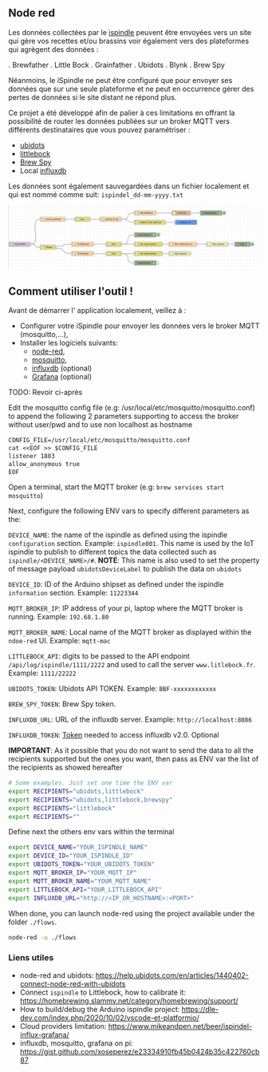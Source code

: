 ## Node red

Les données collectées par le [ispindle](https://www.ispindel.de/docs/README_en.html) peuvent être envoyées vers un site qui gère vos recettes et/ou brassins 
voir également vers des plateformes qui agrègent des données :

. Brewfather
. Little Bock
. Grainfather
. Ubidots
. Blynk
. Brew Spy

Néanmoins, le iSpindle ne peut être configuré que pour envoyer ses données que sur une seule plateforme et ne peut en occurrence gérer des pertes de données si le site distant ne répond plus.

Ce projet a été développé afin de palier à ces limitations en offrant la possibilité de router les données publiées sur un broker MQTT vers différents
destinataires que vous pouvez paramétriser :

 - [ubidots](https://stem.ubidots.com/accounts/signin/)
 - [littlebock](https:www.littlebock.fr)
 - [Brew Spy](https://brew-spy.com/how-to-ispindel.html)
 - Local [influxdb](https://www.influxdata.com/)
 
Les données sont également sauvegardées dans un fichier localement et qui est nommé comme suit: `ispindel_dd-mm-yyyy.txt`

![image](flow.png)

## Comment utiliser l'outil !

Avant de démarrer l' application localement, veillez à :

- Configurer votre iSpindle pour envoyer les données vers le broker MQTT (mosquitto,...),
- Installer les logiciels suivants:
  - [node-red](https://nodered.org/),
  - [mosquitto](http://mosquitto.org/),
  - [influxdb](https://www.influxdata.com/) (optional)
  - [Grafana](https://grafana.com/) (optional)

TODO: Revoir ci-après 

Edit the mosquitto config file (e.g: /usr/local/etc/mosquitto/mosquitto.conf) to append the following 2 parameters
supporting to access the broker without user/pwd and to use non localhost as hostname
```
CONFIG_FILE=/usr/local/etc/mosquitto/mosquitto.conf
cat <<EOF >> $CONFIG_FILE
listener 1883
allow_anonymous true
EOF
```
Open a terminal, start the MQTT broker (e.g: `brew services start mosquitto`)

Next, configure the following ENV vars to specify different parameters as the:

`DEVICE_NAME`: the name of the ispindle as defined using the ispindle `configuration` section. Example: `ispindle001`. This name is used by the IoT ispindle
to publish to different topics the data collected such as `ispindle/<DEVICE_NAME>/#`. 
**NOTE**: This name is also used to set the property of message payload `ubidotsDeviceLabel` to publish the data on `ubidots`

`DEVICE_ID`: ID of the Arduino shipset as defined under the ispindle `information` section. Example: `11223344`

`MQTT_BROKER_IP`: IP address of your pi, laptop where the MQTT broker is running. Example: `192.68.1.80`

`MQTT_BROKER_NAME`: Local name of the MQTT broker as displayed within the `ndoe-red` UI. Example: `mqtt-mac`

`LITTLEBOCK_API`: digits to be passed to the API endpoint `/api/log/ispindle/1111/2222` and used to call the server `www.litlebock.fr`. Example: `1111/22222`

`UBIDOTS_TOKEN`: Ubidots API TOKEN. Example: `BBF-xxxxxxxxxxxx`

`BREW_SPY_TOKEN`: Brew Spy token.

`INFLUXDB_URL`: URL of the influxdb server. Example: `http://localhost:8086`

`INFLUXDB_TOKEN`: [Token](https://docs.influxdata.com/influxdb/cloud/security/tokens/) needed to access influxdb v2.0. Optional

**IMPORTANT**: As it possible that you do not want to send the data to all the recipients supported but the ones you want,
then pass as ENV var the list of the recipients as showed hereafter

```bash
# Some examples. Just set one time the ENV var
export RECIPIENTS="ubidots,littlebock"
export RECIPIENTS="ubidots,littlebock,brewspy"
export RECIPIENTS="littlebock"
export RECIPIENTS=""
```

Define next the others env vars within the terminal
```bash
export DEVICE_NAME="YOUR_ISPINDLE_NAME"
export DEVICE_ID="YOUR_ISPINDLE_ID"
export UBIDOTS_TOKEN="YOUR_UBIDOTS_TOKEN"
export MQTT_BROKER_IP="YOUR_MQTT_IP"
export MQTT_BROKER_NAME="YOUR_MQTT_NAME"
export LITTLEBOCK_API="YOUR_LITTLEBOCK_API"
export INFLUXDB_URL="http://<IP_OR_HOSTNAME>:<PORT>"
```
When done, you can launch node-red using the project available under the folder `./flows`.
```bash
node-red -u ./flows

```

### Liens utiles

- node-red and ubidots: https://help.ubidots.com/en/articles/1440402-connect-node-red-with-ubidots
- Connect `ispindle` to Littlebock, how to calibrate it: https://homebrewing.slammy.net/category/homebrewing/support/
- How to build/debug the Arduino ispindle project: https://dle-dev.com/index.php/2020/10/02/vscode-et-platformio/
- Cloud providers limitation: https://www.mikeandpen.net/beer/ispindel-influx-grafana/
- influxdb, mosquitto, grafana on pi: https://gist.github.com/xoseperez/e23334910fb45b0424b35c422760cb87